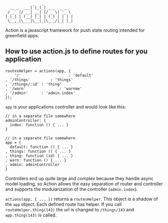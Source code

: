                 _   _             
      __ _  ___| |_(_) ___  _ __  
     / _` |/ __| __| |/ _ \| '_ \ 
    | (_| | (__| |_| | (_) | | | |
     \__,_|\___|\__|_|\___/|_| |_|
                              

Action is a javascript framework for push state routing intended for greenfield apps.

## How to use action.js to define routes for you application

    routesHelper = actions(app, {
    	'/'						: 'default'
    , '/things'			: 'things'
    , '/things/:id' : 'thing'
    , '/warn'				: 'warnme'
    , '/admin'      : 'admin.index'
    });
    
`app` is your applications controller and would look like this:
    
    // in a separate file somewhere
    adminController: {
      index: function () { ... }
    }
    
    // in a separate file somewhere
    app = {
      default: function () { ... }
    , things: function () { ... }
    , thing: function (id) { ... }
    , warn: function () { ... }
    , admin: adminController
    }
    
Controllers end up quite large and complex because they handle async model loading, so Action allows the easy separation of router and controller and supports the modularization of the controller (`admin.index`).

`actions(app, { ... })` returns a `routesHelper`. This object is a shadow of the `app` object. Each defined route has helper. If you call `routeHelper.thing(143)` the url is changed to `/things/143` and `app.thing(143)` is called.
